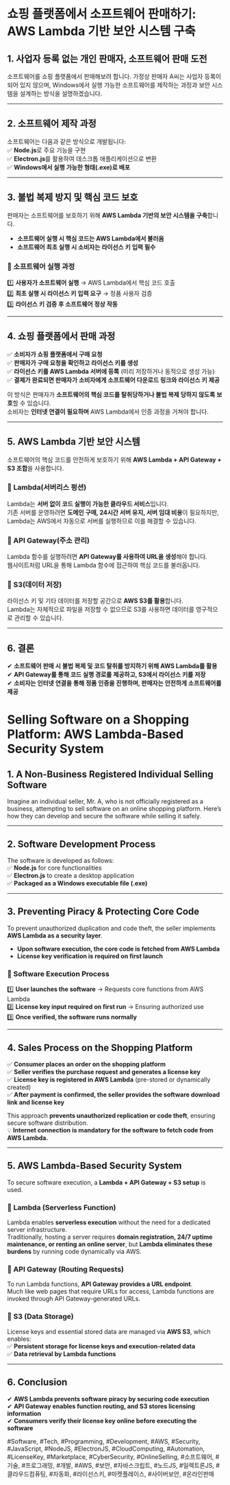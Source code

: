 # 쇼핑 플랫폼에서 소프트웨어 판매하기: AWS Lambda 기반 보안 시스템 구축  

## 1. 사업자 등록 없는 개인 판매자, 소프트웨어 판매 도전  
소프트웨어를 쇼핑 플랫폼에서 판매해보려 합니다. 가정상 판매자 A씨는 사업자 등록이 되어 있지 않으며, Windows에서 실행 가능한 소프트웨어를 제작하는 과정과 보안 시스템을 설계하는 방식을 설명하겠습니다.  

---

## 2. 소프트웨어 제작 과정  
소프트웨어는 다음과 같은 방식으로 개발됩니다:  
✅ **Node.js**로 주요 기능을 구현  
✅ **Electron.js**를 활용하여 데스크톱 애플리케이션으로 변환  
✅ **Windows에서 실행 가능한 형태(.exe)로 배포**  

---

## 3. 불법 복제 방지 및 핵심 코드 보호  
판매자는 소프트웨어를 보호하기 위해 **AWS Lambda 기반의 보안 시스템을 구축**합니다.  
- **소프트웨어 실행 시 핵심 코드는 AWS Lambda에서 불러옴**  
- **소프트웨어 최초 실행 시 소비자는 라이선스 키 입력 필수**  

### 🔹 소프트웨어 실행 과정  
1️⃣ **사용자가 소프트웨어 실행** → AWS Lambda에서 핵심 코드 호출  
2️⃣ **최초 실행 시 라이선스 키 입력 요구** → 정품 사용자 검증  
3️⃣ **라이선스 키 검증 후 소프트웨어 정상 작동**  

---

## 4. 쇼핑 플랫폼에서 판매 과정  
✅ **소비자가 쇼핑 플랫폼에서 구매 요청**  
✅ **판매자가 구매 요청을 확인하고 라이선스 키를 생성**  
✅ **라이선스 키를 AWS Lambda 서버에 등록** (미리 저장하거나 동적으로 생성 가능)  
✅ **결제가 완료되면 판매자가 소비자에게 소프트웨어 다운로드 링크와 라이선스 키 제공**  

이 방식은 판매자가 **소프트웨어의 핵심 코드를 탈취당하거나 불법 복제 당하지 않도록 보호**할 수 있습니다.  
소비자는 **인터넷 연결이 필요하며** AWS Lambda에서 인증 과정을 거쳐야 합니다.  

---

## 5. AWS Lambda 기반 보안 시스템  
소프트웨어의 핵심 코드를 안전하게 보호하기 위해 **AWS Lambda + API Gateway + S3 조합**을 사용합니다.  

### 🔹 Lambda(서버리스 펑션)  
Lambda는 **서버 없이 코드 실행이 가능한 클라우드 서비스**입니다.  
기존 서버를 운영하려면 **도메인 구매, 24시간 서버 유지, 서버 임대 비용**이 필요하지만, Lambda는 AWS에서 자동으로 서버를 실행하므로 이를 해결할 수 있습니다.  

### 🔹 API Gateway(주소 관리)  
Lambda 함수를 실행하려면 **API Gateway를 사용하여 URL을 생성**해야 합니다.  
웹사이트처럼 URL을 통해 Lambda 함수에 접근하여 핵심 코드를 불러옵니다.  

### 🔹 S3(데이터 저장)  
라이선스 키 및 기타 데이터를 저장할 공간으로 **AWS S3를 활용**합니다.  
Lambda는 자체적으로 파일을 저장할 수 없으므로 S3를 사용하면 데이터를 영구적으로 관리할 수 있습니다.  

---

## 6. 결론  
✔ **소프트웨어 판매 시 불법 복제 및 코드 탈취를 방지하기 위해 AWS Lambda를 활용**  
✔ **API Gateway를 통해 코드 실행 경로를 제공하고, S3에서 라이선스 키를 저장**  
✔ **소비자는 인터넷 연결을 통해 정품 인증을 진행하며, 판매자는 안전하게 소프트웨어를 제공**  

# Selling Software on a Shopping Platform: AWS Lambda-Based Security System  

## 1. A Non-Business Registered Individual Selling Software  
Imagine an individual seller, Mr. A, who is not officially registered as a business, attempting to sell software on an online shopping platform. Here’s how they can develop and secure the software while selling it safely.  

---

## 2. Software Development Process  
The software is developed as follows:  
✅ **Node.js** for core functionalities  
✅ **Electron.js** to create a desktop application  
✅ **Packaged as a Windows executable file (.exe)**  

---

## 3. Preventing Piracy & Protecting Core Code  
To prevent unauthorized duplication and code theft, the seller implements **AWS Lambda as a security layer**.  
- **Upon software execution, the core code is fetched from AWS Lambda**  
- **License key verification is required on first launch**  

### 🔹 Software Execution Process  
1️⃣ **User launches the software** → Requests core functions from AWS Lambda  
2️⃣ **License key input required on first run** → Ensuring authorized use  
3️⃣ **Once verified, the software runs normally**  

---

## 4. Sales Process on the Shopping Platform  
✅ **Consumer places an order on the shopping platform**  
✅ **Seller verifies the purchase request and generates a license key**  
✅ **License key is registered in AWS Lambda** (pre-stored or dynamically created)  
✅ **After payment is confirmed, the seller provides the software download link and license key**  

This approach **prevents unauthorized replication or code theft**, ensuring secure software distribution.  
💡 **Internet connection is mandatory for the software to fetch code from AWS Lambda.**  

---

## 5. AWS Lambda-Based Security System  
To secure software execution, a **Lambda + API Gateway + S3 setup** is used.  

### 🔹 Lambda (Serverless Function)  
Lambda enables **serverless execution** without the need for a dedicated server infrastructure.  
Traditionally, hosting a server requires **domain registration, 24/7 uptime maintenance, or renting an online server**, but **Lambda eliminates these burdens** by running code dynamically via AWS.  

### 🔹 API Gateway (Routing Requests)  
To run Lambda functions, **API Gateway provides a URL endpoint**.  
Much like web pages that require URLs for access, Lambda functions are invoked through API Gateway-generated URLs.  

### 🔹 S3 (Data Storage)  
License keys and essential stored data are managed via **AWS S3**, which enables:  
✅ **Persistent storage for license keys and execution-related data**  
✅ **Data retrieval by Lambda functions**  

---

## 6. Conclusion  
✔ **AWS Lambda prevents software piracy by securing code execution**  
✔ **API Gateway enables function routing, and S3 stores licensing information**  
✔ **Consumers verify their license key online before executing the software**  

#Software, #Tech, #Programming, #Development, #AWS, #Security, #JavaScript, #NodeJS, #ElectronJS, #CloudComputing, #Automation, #LicenseKey, #Marketplace, #CyberSecurity, #OnlineSelling, #소프트웨어, #기술, #프로그래밍, #개발, #AWS, #보안, #자바스크립트, #노드JS, #일렉트론JS, #클라우드컴퓨팅, #자동화, #라이선스키, #마켓플레이스, #사이버보안, #온라인판매  
